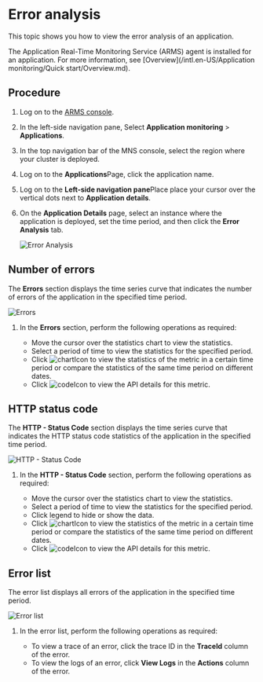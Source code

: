 # Error analysis

This topic shows you how to view the error analysis of an application.

The Application Real-Time Monitoring Service \(ARMS\) agent is installed for an application. For more information, see [Overview](/intl.en-US/Application monitoring/Quick start/Overview.md).

## Procedure

1.  Log on to the [ARMS console](https://arms-ap-southeast-1.console.aliyun.com/#/home).

2.  In the left-side navigation pane, Select **Application monitoring** \> **Applications**.

3.  In the top navigation bar of the MNS console, select the region where your cluster is deployed.

4.  Log on to the **Applications**Page, click the application name.

5.  Log on to the **Left-side navigation pane**Place place your cursor over the vertical dots next to **Application details**.

6.  On the **Application Details** page, select an instance where the application is deployed, set the time period, and then click the **Error Analysis** tab.

    ![Error Analysis](https://static-aliyun-doc.oss-accelerate.aliyuncs.com/assets/img/en-US/8575424161/p231802.png)


## Number of errors

The **Errors** section displays the time series curve that indicates the number of errors of the application in the specified time period.

![Errors](https://static-aliyun-doc.oss-accelerate.aliyuncs.com/assets/img/en-US/8575424161/p235714.png)

1.  In the **Errors** section, perform the following operations as required:

    -   Move the cursor over the statistics chart to view the statistics.
    -   Select a period of time to view the statistics for the specified period.
    -   Click ![chart](https://static-aliyun-doc.oss-accelerate.aliyuncs.com/assets/img/en-US/9624334161/p230753.png)Icon to view the statistics of the metric in a certain time period or compare the statistics of the same time period on different dates.
    -   Click ![code](https://static-aliyun-doc.oss-accelerate.aliyuncs.com/assets/img/en-US/9624334161/p230759.png)Icon to view the API details for this metric.

## HTTP status code

The **HTTP - Status Code** section displays the time series curve that indicates the HTTP status code statistics of the application in the specified time period.

![HTTP - Status Code](https://static-aliyun-doc.oss-accelerate.aliyuncs.com/assets/img/en-US/8575424161/p235727.png)

1.  In the **HTTP - Status Code** section, perform the following operations as required:

    -   Move the cursor over the statistics chart to view the statistics.
    -   Select a period of time to view the statistics for the specified period.
    -   Click legend to hide or show the data.
    -   Click ![chart](https://static-aliyun-doc.oss-accelerate.aliyuncs.com/assets/img/en-US/9624334161/p230753.png)Icon to view the statistics of the metric in a certain time period or compare the statistics of the same time period on different dates.
    -   Click ![code](https://static-aliyun-doc.oss-accelerate.aliyuncs.com/assets/img/en-US/9624334161/p230759.png)Icon to view the API details for this metric.

## Error list

The error list displays all errors of the application in the specified time period.

![Error list](https://static-aliyun-doc.oss-accelerate.aliyuncs.com/assets/img/en-US/8575424161/p235738.png)

1.  In the error list, perform the following operations as required:

    -   To view a trace of an error, click the trace ID in the **TraceId** column of the error.
    -   To view the logs of an error, click **View Logs** in the **Actions** column of the error.

